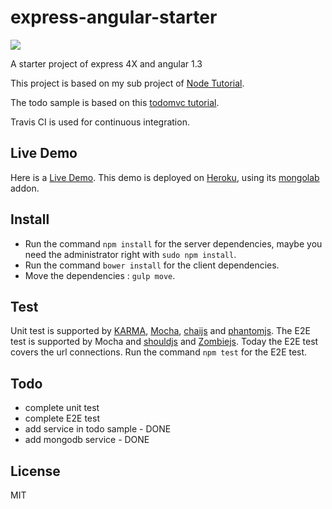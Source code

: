 # express-angular-starter

![](https://travis-ci.org/xie-qianyue/express-angular-starter.svg?branch=master)  

A starter project of express 4X and angular 1.3

This project is based on my sub project of [Node Tutorial](https://github.com/xie-qianyue/NodeTutorial).  

The todo sample is based on this [todomvc tutorial](http://todomvc.com/examples/angularjs/#/).

Travis CI is used for continuous integration.

## Live Demo
Here is a [Live Demo](https://express-angular-starter.herokuapp.com/). This demo is deployed on [Heroku](https://www.heroku.com/), using its [mongolab](https://mongolab.com/) addon.


## Install
* Run the command `npm install` for the server dependencies, maybe you need the administrator right with `sudo npm install`.
* Run the command `bower install` for the client dependencies.
* Move the dependencies : `gulp move`.

## Test
Unit test is supported by [KARMA](http://karma-runner.github.io/0.13/index.html), [Mocha](http://mochajs.org/), [chaijs](http://chaijs.com/) and [phantomjs](http://phantomjs.org/).
The E2E test is supported by Mocha and [shouldjs](https://github.com/shouldjs/should.js) and [Zombiejs](http://zombie.js.org/). 
Today the E2E test covers the url connections. Run the command `npm test` for the E2E test.

## Todo
- complete unit test
- complete E2E test
- add service in todo sample - DONE
- add mongodb service - DONE

## License
MIT
